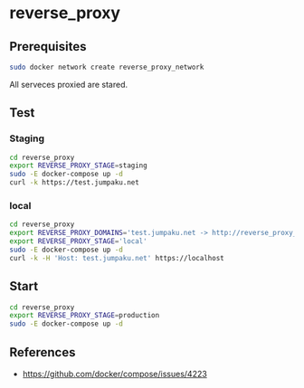 # reverse_proxy

## Prerequisites

```sh
sudo docker network create reverse_proxy_network
```

All serveces proxied are stared.

## Test

### Staging

```sh
cd reverse_proxy
export REVERSE_PROXY_STAGE=staging
sudo -E docker-compose up -d
curl -k https://test.jumpaku.net
```

### local

```sh
cd reverse_proxy
export REVERSE_PROXY_DOMAINS='test.jumpaku.net -> http://reverse_proxy_test:80'
export REVERSE_PROXY_STAGE='local'
sudo -E docker-compose up -d
curl -k -H 'Host: test.jumpaku.net' https://localhost
```

## Start

```sh
cd reverse_proxy
export REVERSE_PROXY_STAGE=production
sudo -E docker-compose up -d
```

## References

* https://github.com/docker/compose/issues/4223
